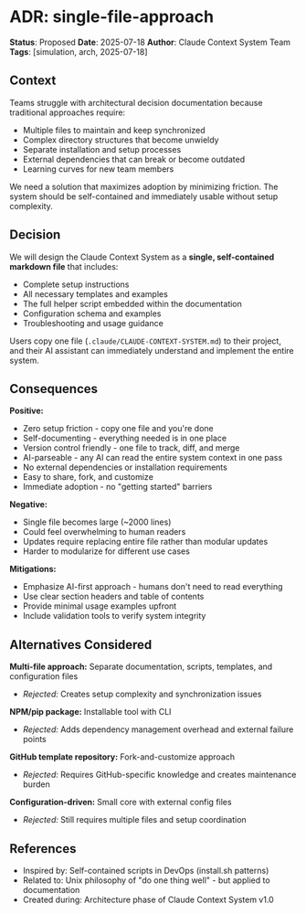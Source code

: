 # ADR: single-file-approach

**Status**: Proposed
**Date**: 2025-07-18
**Author**: Claude Context System Team
**Tags**: [simulation, arch, 2025-07-18]

## Context

Teams struggle with architectural decision documentation because traditional approaches require:
- Multiple files to maintain and keep synchronized
- Complex directory structures that become unwieldy
- Separate installation and setup processes
- External dependencies that can break or become outdated
- Learning curves for new team members

We need a solution that maximizes adoption by minimizing friction. The system should be self-contained and immediately usable without setup complexity.

## Decision

We will design the Claude Context System as a **single, self-contained markdown file** that includes:
- Complete setup instructions
- All necessary templates and examples  
- The full helper script embedded within the documentation
- Configuration schema and examples
- Troubleshooting and usage guidance

Users copy one file (`.claude/CLAUDE-CONTEXT-SYSTEM.md`) to their project, and their AI assistant can immediately understand and implement the entire system.

## Consequences

**Positive:**
- Zero setup friction - copy one file and you're done
- Self-documenting - everything needed is in one place
- Version control friendly - one file to track, diff, and merge
- AI-parseable - any AI can read the entire system context in one pass
- No external dependencies or installation requirements
- Easy to share, fork, and customize
- Immediate adoption - no "getting started" barriers

**Negative:**
- Single file becomes large (~2000 lines)
- Could feel overwhelming to human readers
- Updates require replacing entire file rather than modular updates
- Harder to modularize for different use cases

**Mitigations:**
- Emphasize AI-first approach - humans don't need to read everything
- Use clear section headers and table of contents
- Provide minimal usage examples upfront
- Include validation tools to verify system integrity

## Alternatives Considered

**Multi-file approach:** Separate documentation, scripts, templates, and configuration files
- *Rejected:* Creates setup complexity and synchronization issues

**NPM/pip package:** Installable tool with CLI
- *Rejected:* Adds dependency management overhead and external failure points

**GitHub template repository:** Fork-and-customize approach
- *Rejected:* Requires GitHub-specific knowledge and creates maintenance burden

**Configuration-driven:** Small core with external config files
- *Rejected:* Still requires multiple files and setup coordination

## References

- Inspired by: Self-contained scripts in DevOps (install.sh patterns)
- Related to: Unix philosophy of "do one thing well" - but applied to documentation
- Created during: Architecture phase of Claude Context System v1.0
